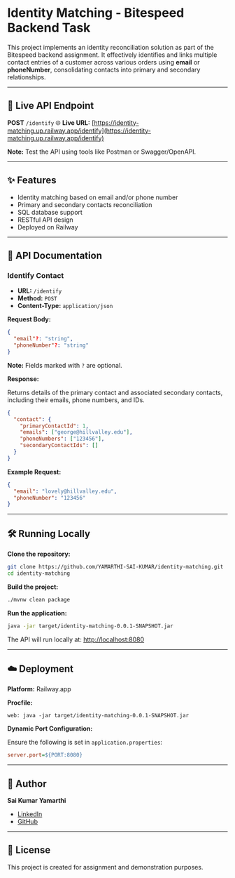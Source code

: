 # Identity Matching - Bitespeed Backend Task

This project implements an identity reconciliation solution as part of the Bitespeed backend assignment. It effectively identifies and links multiple contact entries of a customer across various orders using **email** or **phoneNumber**, consolidating contacts into primary and secondary relationships.

---

## 🚀 Live API Endpoint

**POST** `/identify`
🌐 **Live URL:** [https://identity-matching.up.railway.app/identify](https://identity-matching.up.railway.app/identify)

**Note:** Test the API using tools like Postman or Swagger/OpenAPI.

---

## ✨ Features

* Identity matching based on email and/or phone number
* Primary and secondary contacts reconciliation
* SQL database support
* RESTful API design
* Deployed on Railway

---

## 📌 API Documentation

### Identify Contact

* **URL:** `/identify`
* **Method:** `POST`
* **Content-Type:** `application/json`

**Request Body:**

```json
{
  "email"?: "string",
  "phoneNumber"?: "string"
}
```

**Note:** Fields marked with `?` are optional.

**Response:**

Returns details of the primary contact and associated secondary contacts, including their emails, phone numbers, and IDs.

```json
{
  "contact": {
    "primaryContactId": 1,
    "emails": ["george@hillvalley.edu"],
    "phoneNumbers": ["123456"],
    "secondaryContactIds": []
  }
}
```

**Example Request:**

```json
{
  "email": "lovely@hillvalley.edu",
  "phoneNumber": "123456"
}
```

---

## 🛠️ Running Locally

**Clone the repository:**

```bash
git clone https://github.com/YAMARTHI-SAI-KUMAR/identity-matching.git
cd identity-matching
```

**Build the project:**

```bash
./mvnw clean package
```

**Run the application:**

```bash
java -jar target/identity-matching-0.0.1-SNAPSHOT.jar
```

The API will run locally at: [http://localhost:8080](http://localhost:8080)

---

## ☁️ Deployment

**Platform:** Railway.app

**Procfile:**

```
web: java -jar target/identity-matching-0.0.1-SNAPSHOT.jar
```

**Dynamic Port Configuration:**

Ensure the following is set in `application.properties`:

```ini
server.port=${PORT:8080}
```

---

## 👤 Author

**Sai Kumar Yamarthi**

* [LinkedIn](https://www.linkedin.com/in/YAMARTHI-SAI-KUMAR)
* [GitHub](https://github.com/YAMARTHI-SAI-KUMAR)

---

## 📃 License

This project is created for assignment and demonstration purposes.
